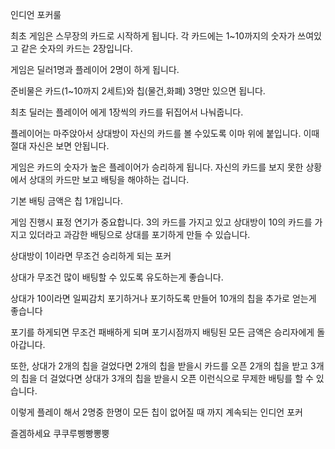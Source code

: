 인디언 포커룰

최초 게임은 스무장의 카드로 시작하게 됩니다.
각 카드에는 1~10까지의 숫자가 쓰여있고 같은 숫자의 카드는 2장입니다.

게임은 딜러1명과 플레이어 2명이 하게 됩니다.

준비물은 카드(1~10까지 2세트)와 칩(물건,화폐) 3명만 있으면 됩니다.

최초 딜러는 플레이어 에게 1장씩의 카드를 뒤집어서 나눠줍니다.

플레이어는 마주앉아서 상대방이 자신의 카드를 볼 수있도록 이마 위에 붙입니다.
이때 절대 자신은 보면 안됩니다.

게임은 카드의 숫자가 높은 플레이어가 승리하게 됩니다.
자신의 카드를 보지 못한 상황에서 상대의 카드만 보고 배팅을 해야하는 겁니다.

기본 배팅 금액은 칩 1개입니다.

게임 진행시 표정 연기가 중요합니다.
3의 카드를 가지고 있고 상대방이 10의 카드를 가지고 있더라고 과감한 배팅으로 상대를 포기하게 만들 수 있습니다.

상대방이 1이라면 무조건 승리하게 되는 포커

상대가 무조건 많이 배팅할 수 있도록 유도하는게 좋습니다.

상대가 10이라면 일찌감치 포기하거나 포기하도록 만들어 10개의 칩을 추가로 얻는게 좋습니다

포기를 하게되면 무조건 패배하게 되며 포기시점까지 배팅된 모든 금액은 승리자에게 돌아갑니다.

또한, 상대가 2개의 칩을 걸었다면 2개의 칩을 받을시 카드를 오픈 2개의 칩을 받고 3개의 칩을 더 걸었다면 상대가 3개의 칩을 받을시 오픈 이런식으로 무제한 배팅를 할 수 있습니다.

이렇게 플레이 해서 2명중 한명이 모든 칩이 없어질 때 까지 계속되는 인디언 포커

즐겜하세요 쿠쿠루삥빵뽕뿡
